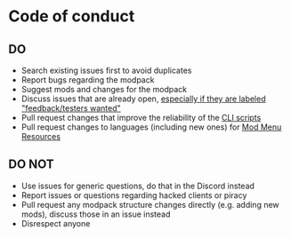 # Code of conduct

## DO

* Search existing issues first to avoid duplicates
* Report bugs regarding the modpack
* Suggest mods and changes for the modpack
* Discuss issues that are already open, [especially if they are labeled "feedback/testers wanted"](https://github.com/srnyx/modpack/issues?q=is%3Aissue+is%3Aopen+label%3A%22feedback%2Ftesters+wanted%22)
* Pull request changes that improve the reliability of the [CLI scripts](https://github.com/srnyx/modpack/tree/main/CLI%20Tools)
* Pull request changes to languages (including new ones) for [Mod Menu Resources](https://github.com/srnyx/modpack/tree/main/Mod%20Menu%20Resources)

## DO NOT 

* Use issues for generic questions, do that in the Discord instead
* Report issues or questions regarding hacked clients or piracy
* Pull request any modpack structure changes directly (e.g. adding new mods), discuss those in an issue instead
* Disrespect anyone
